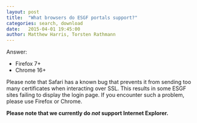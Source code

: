 ```yaml
---
layout: post
title:  "What browsers do ESGF portals support?"
categories: search, download
date:   2015-04-01 19:45:00
author: Matthew Harris, Torsten Rathmann
---
```


Answer:

* Firefox 7+
* Chrome 16+

Please note that Safari has a known bug that prevents it from sending too many certificates when interacting over SSL. This results in some ESGF sites failing to display the login page. If you encounter such a problem, please use Firefox or Chrome.

**Please note that we currently do *not* support Internet Explorer.**

